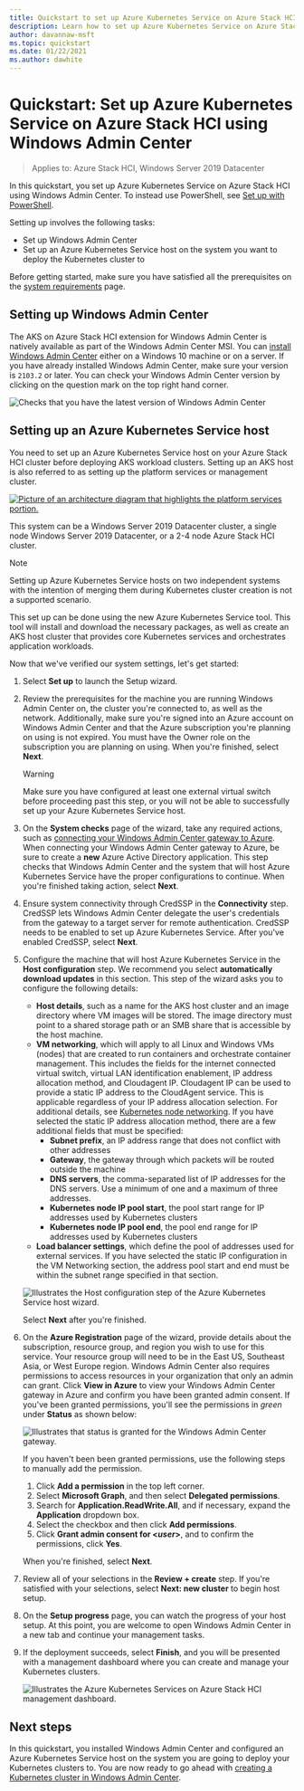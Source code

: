 ```yaml
---
title: Quickstart to set up Azure Kubernetes Service on Azure Stack HCI using Windows Admin Center
description: Learn how to set up Azure Kubernetes Service on Azure Stack HCI using Windows Admin Center
author: davannaw-msft
ms.topic: quickstart
ms.date: 01/22/2021
ms.author: dawhite
---
```

# Quickstart: Set up Azure Kubernetes Service on Azure Stack HCI using Windows Admin Center

> Applies to: Azure Stack HCI, Windows Server 2019 Datacenter

In this quickstart, you set up Azure Kubernetes Service on Azure Stack HCI using Windows Admin Center. To instead use PowerShell, see [Set up with PowerShell](kubernetes-walkthrough-powershell.md).

Setting up involves the following tasks:

* Set up Windows Admin Center
* Set up an Azure Kubernetes Service host on the system you want to deploy the Kubernetes cluster to

Before getting started, make sure you have satisfied all the prerequisites on the [system requirements](.\system-requirements.md) page.


## Setting up Windows Admin Center

The AKS on Azure Stack HCI extension for Windows Admin Center is natively available as part of the Windows Admin Center MSI. You can [install Windows Admin Center](/windows-server/manage/windows-admin-center/deploy/install) either on a Windows 10 machine or on a server. If you have already installed Windows Admin Center, make sure your version is `2103.2` or later. You can check your Windows Admin Center version by clicking on the question mark on the top right hand corner. 

![Checks that you have the latest version of Windows Admin Center](.\media\setup\check-wac-version.png)

## Setting up an Azure Kubernetes Service host

You need to set up an Azure Kubernetes Service host on your Azure Stack HCI cluster before deploying AKS workload clusters. Setting up an AKS host is also referred to as setting up the platform services or management cluster.  

[![Picture of an architecture diagram that highlights the platform services portion.](.\media\setup\aks-hci-architecture-focused.png)](.\media\setup\aks-hci-architecture-focused.png) 

This system can be a Windows Server 2019 Datacenter cluster, a single node Windows Server 2019 Datacenter, or a 2-4 node Azure Stack HCI cluster. 

> [!NOTE] 
> Setting up Azure Kubernetes Service hosts on two independent systems with the intention of merging them during Kubernetes cluster creation is not a supported scenario. 

This set up can be done using the new Azure Kubernetes Service tool. This tool will install and download the necessary packages, as well as create an AKS host cluster that provides core Kubernetes services and orchestrates application workloads. 

Now that we've verified our system settings, let's get started: 
1. Select **Set up** to launch the Setup wizard.

2. Review the prerequisites for the machine you are running Windows Admin Center on, the cluster you're connected to, as well as the network. Additionally, make sure you're signed into an Azure account on Windows Admin Center and that the Azure subscription you're planning on using is not expired. You must have the Owner role on the subscription you are planning on using. When you're finished, select **Next**.

   > [!WARNING]
   > Make sure you have configured at least one external virtual switch before proceeding past this step, or you will not be able to successfully set up your Azure Kubernetes Service host.

3. On the **System checks** page of the wizard, take any required actions, such as [connecting your Windows Admin Center gateway to Azure](/windows-server/manage/windows-admin-center/azure/azure-integration). When connecting your Windows Admin Center gateway to Azure, be sure to create a **new** Azure Active Directory application. This step checks that Windows Admin Center and the system that will host Azure Kubernetes Service have the proper configurations to continue. When you're finished taking action, select **Next**.

4. Ensure system connectivity through CredSSP in the **Connectivity** step. CredSSP lets Windows Admin Center delegate the user's credentials from the gateway to a target server for remote authentication. CredSSP needs to be enabled to set up Azure Kubernetes Service. After you've enabled CredSSP, select **Next**.  

5. Configure the machine that will host Azure Kubernetes Service in the **Host configuration** step. We recommend you select **automatically download updates** in this section. This step of the wizard asks you to configure the following details:
    * **Host details**, such as a name for the AKS host cluster and an image directory where VM images will be stored. The image directory must point to a shared storage path or an SMB share that is accessible by the host machine.
    * **VM networking**, which will apply to all Linux and Windows VMs (nodes) that are created to run containers and orchestrate container management. This includes the fields for the internet connected virtual switch, virtual LAN identification enablement, IP address allocation method, and Cloudagent IP. Cloudagent IP can be used to provide a static IP address to the CloudAgent service. This is applicable regardless of your IP address allocation selection. For additional details, see [Kubernetes node networking](./concepts-node-networking.md). If you have selected the static IP address allocation method, there are a few additional fields that must be specified:
      - **Subnet prefix**, an IP address range that does not conflict with other addresses
      - **Gateway**, the gateway through which packets will be routed outside the machine
      - **DNS servers**, the comma-separated list of IP addresses for the DNS servers. Use a minimum of one and a maximum of three addresses. 
      - **Kubernetes node IP pool start**, the pool start range for IP addresses used by Kubernetes clusters
      - **Kubernetes node IP pool end**, the pool end range for IP addresses used by Kubernetes clusters
    * **Load balancer settings**, which define the pool of addresses used for external services. If you have selected the static IP configuration in the VM Networking section, the address pool start and end must be within the subnet range specified in that section. 

    ![Illustrates the Host configuration step of the Azure Kubernetes Service host wizard.](.\media\setup\host-configuration.png)
    
    Select **Next** after you're finished.

6. On the **Azure Registration** page of the wizard, provide details about the subscription, resource group, and region you wish to use for this service. Your resource group will need to be in the East US, Southeast Asia, or West Europe region. Windows Admin Center also requires permissions to access resources in your organization that only an admin can grant. Click **View in Azure**  to view your Windows Admin Center gateway in Azure and confirm you have been granted admin consent. If you've been granted permissions, you'll see the permissions in _green_ under **Status** as shown below:

     ![Illustrates that status is granted for the Windows Admin Center gateway.](.\media\setup\access-granted.png)

   If you haven't been been granted permissions, use the following steps to manually add the permission.
   1. Click **Add a permission** in the top left corner.
   2. Select **Microsoft Graph**, and then select **Delegated permissions**.
   3. Search for **Application.ReadWrite.All**, and if necessary, expand the **Application** dropdown box.
   4. Select the checkbox and then click **Add permissions**.
   5. Click **Grant admin consent for <_user_>**, and to confirm the permissions, click **Yes**.
   
   When you're finished, select **Next**.

7. Review all of your selections in the **Review + create** step. If you're satisfied with your selections, select **Next: new cluster** to begin host setup. 

8. On the **Setup progress** page, you can watch the progress of your host setup. At this point, you are welcome to open Windows Admin Center in a new tab and continue your management tasks. 

9. If the deployment succeeds, select **Finish**, and you will be presented with a management dashboard where you can create and manage your Kubernetes clusters.
 
   ![Illustrates the Azure Kubernetes Services on Azure Stack HCI management dashboard.](.\media\setup\dashboard.png)
 
## Next steps

In this quickstart, you installed Windows Admin Center and configured an Azure Kubernetes Service host on the system you are going to deploy your Kubernetes clusters to. You are now ready to go ahead with [creating a Kubernetes cluster in Windows Admin Center](create-kubernetes-cluster.md).